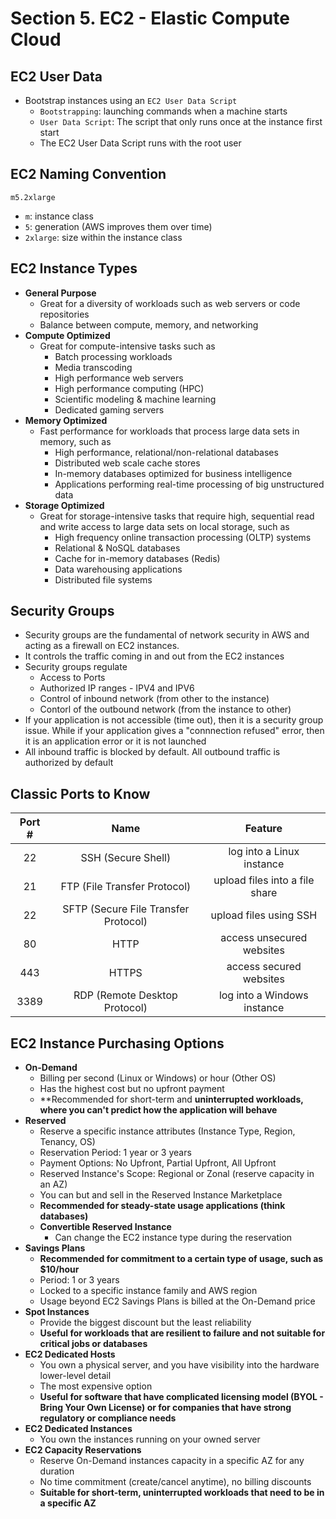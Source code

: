 # Section 5. EC2 - Elastic Compute Cloud

## EC2 User Data

- Bootstrap instances using an `EC2 User Data Script`
    - `Bootstrapping`: launching commands when a machine starts
    - `User Data Script`: The script that only runs once at the instance first start
    - The EC2 User Data Script runs with the root user


## EC2 Naming Convention

`m5.2xlarge`

- `m`: instance class
- `5`: generation (AWS improves them over time)
- `2xlarge`: size within the instance class


## EC2 Instance Types

- **General Purpose**
    - Great for a diversity of workloads such as web servers or code repositories
    - Balance between compute, memory, and networking
- **Compute Optimized**
    - Great for compute-intensive tasks such as
        - Batch processing workloads
        - Media transcoding
        - High performance web servers
        - High performance computing (HPC)
        - Scientific modeling & machine learning
        - Dedicated gaming servers
- **Memory Optimized**
    - Fast performance for workloads that process large data sets in memory, such as
        - High performance, relational/non-relational databases
        - Distributed web scale cache stores
        - In-memory databases optimized for business intelligence
        - Applications performing real-time processing of big unstructured data
- **Storage Optimized**
    - Great for storage-intensive tasks that require high, sequential read and write access to large data sets on local storage, such as
        - High frequency online transaction processing (OLTP) systems
        - Relational & NoSQL databases
        - Cache for in-memory databases (Redis)
        - Data warehousing applications
        - Distributed file systems


## Security Groups

- Security groups are the fundamental of network security in AWS and acting as a firewall on EC2 instances.
- It controls the traffic coming in and out from the EC2 instances
- Security groups regulate
    - Access to Ports
    - Authorized IP ranges - IPV4 and IPV6
    - Control of inbound network (from other to the instance)
    - Contorl of the outbound network (from the instance to other)
- If your application is not accessible (time out), then it is a security group issue. While if your application gives a "connnection refused" error, then it is an application error or it is not launched
- All inbound traffic is blocked by default. All outbound traffic is authorized by default


## Classic Ports to Know

|   Port #    |   Name   |  Feature  |
| :----:      |    :----:   |          :----: |
| 22   | SSH (Secure Shell)              | log into a Linux instance  |
| 21   | FTP (File Transfer Protocol)              | upload files into a file share  |
| 22   | SFTP (Secure File Transfer Protocol)      | upload files using SSH  |
| 80   | HTTP              | access unsecured websites  |
| 443   | HTTPS             | access secured websites  |
| 3389   | RDP (Remote Desktop Protocol)              | log into a Windows instance  |


## EC2 Instance Purchasing Options

- **On-Demand**
    - Billing per second (Linux or Windows) or hour (Other OS)
    - Has the highest cost but no upfront payment
    - **Recommended for short-term and **uninterrupted workloads, where you can't predict how the application will behave**
- **Reserved**
    - Reserve a specific instance attributes (Instance Type, Region, Tenancy, OS)
    - Reservation Period: 1 year or 3 years
    - Payment Options: No Upfront, Partial Upfront, All Upfront
    - Reserved Instance's Scope: Regional or Zonal (reserve capacity in an AZ)
    - You can but and sell in the Reserved Instance Marketplace
    - **Recommended for steady-state usage applications (think databases)**
    - **Convertible Reserved Instance**
        - Can change the EC2 instance type during the reservation
- **Savings Plans**
    - **Recommended for commitment to a certain type of usage, such as $10/hour**
    - Period: 1 or 3 years
    - Locked to a specific instance family and AWS region
    - Usage beyond EC2 Savings Plans is billed at the On-Demand price
- **Spot Instances**
    - Provide the biggest discount but the least reliability
    - **Useful for workloads that are resilient to failure and not suitable for critical jobs or databases**
- **EC2 Dedicated Hosts**
    - You own a physical server, and you have visibility into the hardware lower-level detail
    - The most expensive option
    - **Useful for software that have complicated licensing model (BYOL - Bring Your Own License) or for companies that have strong regulatory or compliance needs**
- **EC2 Dedicated Instances**
    - You own the instances running on your owned server
- **EC2 Capacity Reservations**
    - Reserve On-Demand instances capacity in a specific AZ for any duration
    - No time commitment (create/cancel anytime), no billing discounts
    - **Suitable for short-term, uninterrupted workloads that need to be in a specific AZ**
